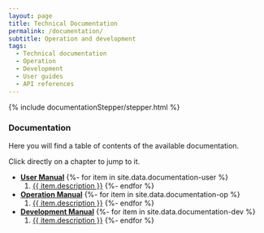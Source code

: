 ```yaml
---
layout: page
title: Technical Documentation
permalink: /documentation/
subtitle: Operation and development
tags:
  - Technical documentation
  - Operation
  - Development
  - User guides
  - API references
---
```


<!-- Show the current active documentation page -->
{% include documentationStepper/stepper.html %}

### Documentation

Here you will find a table of contents of the available documentation.

Click directly on a chapter to jump to it.

- [**User Manual**](/documentation/user/overview)
{%- for item in site.data.documentation-user %}
    1. <a href="{{ item.path }}" onclick="updateStepper('User Manual', '{{ item.title }}', '{{ item.path }}')">{{ item.description }}</a>
{%- endfor %}
- [**Operation Manual**](/documentation/admin/overview)
{%- for item in site.data.documentation-op %}
    1. <a href="{{ item.path }}" onclick="updateStepper('Operation Manual', '{{ item.title }}', '{{ item.path }}')">{{ item.description }}</a>
{%- endfor %}
- [**Development Manual**](/documentation/dev/overview)
{%- for item in site.data.documentation-dev %}
    1. <a href="{{ item.path }}" onclick="updateStepper('Development Manual', '{{ item.title }}', '{{ item.path }}')">{{ item.description }}</a>
{%- endfor %}